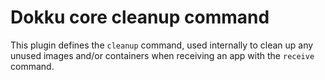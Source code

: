 # Dokku core cleanup command

This plugin defines the `cleanup` command, used internally to clean up any
unused images and/or containers when receiving an app with the `receive`
command.
